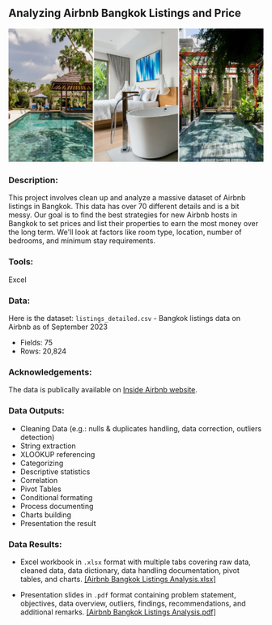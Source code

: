 ## Analyzing Airbnb Bangkok Listings and Price

![image](https://github.com/mynameisfho/My-Data-Analyst-Portofolio/blob/main/EXCEL/Analyzing%20Airbnb%20Bangkok%20Listings%20and%20Price/airbnb_thailand.png)

### Description: 
This project involves clean up and analyze a massive dataset of Airbnb listings in Bangkok. This data has over 70 different details and is a bit messy. Our goal is to find the best strategies for new Airbnb hosts in Bangkok to set prices and list their properties to earn the most money over the long term. We'll look at factors like room type, location, number of bedrooms, and minimum stay requirements.

### Tools: 
Excel

### Data:
Here is the dataset: `listings_detailed.csv` - Bangkok listings data on Airbnb as of September 2023
  - Fields: 75  
  - Rows: 20,824

### Acknowledgements:
The data is publically available on [Inside Airbnb website](http://insideairbnb.com/get-the-data).

### Data Outputs:
- Cleaning Data (e.g.: nulls & duplicates handling, data correction, outliers detection) 
- String extraction
- XLOOKUP referencing
- Categorizing
- Descriptive statistics
- Correlation
- Pivot Tables
- Conditional formating
- Process documenting 
- Charts building
- Presentation the result

### Data Results:
- Excel workbook in `.xlsx` format with multiple tabs covering raw data, cleaned data, data dictionary, data handling documentation, pivot tables, and charts. [[Airbnb Bangkok Listings Analysis.xlsx]](https://github.com/mynameisfho/My-Data-Analyst-Portofolio/blob/main/EXCEL/Analyzing%20Airbnb%20Bangkok%20Listings%20and%20Price/Airbnb%20Bangkok%20Listings%20Analysis.xlsx)

- Presentation slides in `.pdf` format containing problem statement, objectives, data overview, outliers, findings, recommendations, and additional remarks. [[Airbnb Bangkok Listings Analysis.pdf]](https://github.com/mynameisfho/My-Data-Analyst-Portofolio/blob/main/EXCEL/Analyzing%20Airbnb%20Bangkok%20Listings%20and%20Price/Analyzing%20Airbnb%20Bangkok%20Listings%20and%20Price.pdf)

